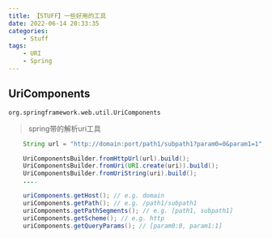 ```yaml
---
title: 【STUFF】一些好用的工具
date: 2022-06-14 20:33:35
categories: 
	- Stuff
tags:
	- URI
	- Spring
---
```

## UriComponents

`org.springframework.web.util.UriComponents`

> spring带的解析uri工具

```java
    String url = "http://domain:port/path1/subpath1?param0=0&param1=1";

    UriComponentsBuilder.fromHttpUrl(url).build();
    UriComponentsBuilder.fromUri(URI.create(uri)).build();
    UriComponentsBuilder.fromUriString(uri).build();
    ....

    uriComponents.getHost(); // e.g. domain
    uriComponents.getPath(); // e.g. /path1/subpath1
    uriComponents.getPathSegments(); // e.g. [path1, subpath1]
    uriComponents.getScheme(); // e.g. http
    uriComponents.getQueryParams(); // [param0:0, param1:1]
```
